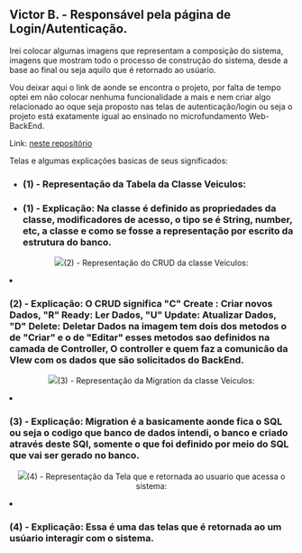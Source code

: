 ## Victor B. - Responsável pela página de Login/Autenticação.

Irei colocar algumas imagens que representam a composição  do sistema, imagens que mostram todo o processo de construção do sistema, desde a base ao final ou  seja aquilo que é retornado ao usúario.

Vou deixar aqui o link de  aonde se encontra o projeto, por falta de tempo optei em não colocar nenhuma funcionalidade a mais e nem criar algo relacionado ao oque seja proposto nas telas de autenticação/login ou seja o projeto está  exatamente igual ao ensinado no microfundamento Web-BackEnd.

Link: [neste repositório](https://github.com/vbf1/app-backend.git)

Telas e algumas explicações basicas de seus significados: 

- ### (1) - Representação da  Tabela da Classe Veiculos:

- ### (1) - Explicação: Na classe é definido as propriedades da classe, modificadores de acesso, o tipo se é String, number, etc, a classe e como se fosse a representação por escrito da estrutura do banco. 

<p align="center">
<img src="/docs/img/Victor/table-veiculos.png />
</p>

- ### (2) - Representação do CRUD da classe Veiculos:

- ### (2) - Explicação: O CRUD significa "C" Create : Criar novos Dados, "R" Ready: Ler Dados, "U" Update: Atualizar Dados, "D" Delete: Deletar Dados na imagem tem dois dos metodos o de "Criar" e o  de "Editar" esses metodos sao definidos na camada de Controller, O controller e quem faz a comunicão da VIew com os dados que são solicitados do  BackEnd.

<p align="center">
<img src="/docs/img/Victor/crud.png />
</p>

- ### (3) - Representação da Migration da classe Veiculos:

- ### (3) - Explicação: Migration é a basicamente aonde fica o SQL ou seja o codigo que banco de dados intendi, o  banco e criado através  deste SQl, somente o que foi definido por meio do SQL que vai ser  gerado no banco.

<p align="center">
<img src="/docs/img/Victor/migration-veiculos.png.png />
</p>

- ### (4) - Representação da Tela que  e retornada ao usuario que acessa o sistema:

- ### (4) - Explicação: Essa é uma das telas que é retornada ao um usúario interagir com o sistema.

<p align="center">
<img src="/docs/img/Victor/view.png />
</p>

